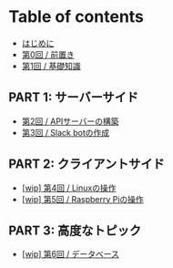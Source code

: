 # Table of contents

* [はじめに](README.md)
* [第0回 / 前置き](0-preface.md)
* [第1回 / 基礎知識](1-fundamentals.md)

## PART 1: サーバーサイド <a href="#part1-server" id="part1-server"></a>

* [第2回 / APIサーバーの構築](part1-server/2-api-server.md)
* [第3回 / Slack botの作成](part1-server/3-slack-api.md)

## PART 2: クライアントサイド <a href="#part2-client" id="part2-client"></a>

* [\[wip\] 第4回 / Linuxの操作](part2-client/4-linux.md)
* [\[wip\] 第5回 / Raspberry Piの操作](part2-client/5-raspberry-pi.md)

## PART 3: 高度なトピック <a href="#part3-advanced" id="part3-advanced"></a>

* [\[wip\] 第6回 / データベース](part3-advanced/6-db.md)
